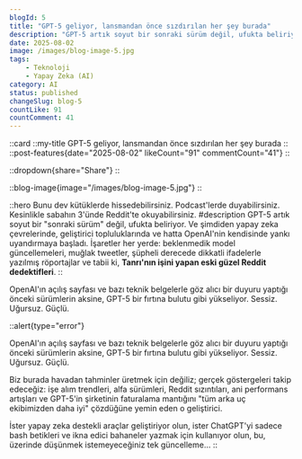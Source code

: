 ```yaml
---
blogId: 5
title: "GPT-5 geliyor, lansmandan önce sızdırılan her şey burada"
description: "GPT-5 artık soyut bir sonraki sürüm değil, ufukta beliriyor. Ve şimdiden yapay zekaçevrelerinde, geliştirici topluluklarında ve hatta OpenAI nin kendisinde yankı uyandırmaya başladı. İşaretler her yerde: beklenmedik model güncellemeleri, muğlak tweetler, şüpheli derecede dikkatli ifadelerle yazılmış röportajlar ve tabii ki, Tanrı'nın işini yapan eski güzel Reddit dedektifleri."
date: 2025-08-02
image: /images/blog-image-5.jpg
tags:
    - Teknoloji
    - Yapay Zeka (AI)
category: AI
status: published
changeSlug: blog-5
countLike: 91
countComment: 41
---
```


::card
::my-title
GPT-5 geliyor, lansmandan önce sızdırılan her şey burada
::
::post-features{date="2025-08-02" likeCount="91" commentCount="41"}
::

::dropdown{share="Share"}
::

::blog-image{image="/images/blog-image-5.jpg"}
::

::hero
Bunu dev kütüklerde hissedebilirsiniz. Podcast'lerde duyabilirsiniz. Kesinlikle sabahın 3'ünde Reddit'te okuyabilirsiniz.
#description
GPT-5 artık soyut bir "sonraki sürüm" değil, ufukta beliriyor. Ve şimdiden yapay zeka çevrelerinde, geliştirici topluluklarında ve hatta OpenAI'nin kendisinde yankı uyandırmaya başladı. İşaretler her yerde: beklenmedik model güncellemeleri, muğlak tweetler, şüpheli derecede dikkatli ifadelerle yazılmış röportajlar ve tabii ki, **Tanrı'nın işini yapan eski güzel Reddit dedektifleri**.
::

OpenAI'ın açılış sayfası ve bazı teknik belgelerle göz alıcı bir duyuru yaptığı önceki sürümlerin aksine, GPT-5 bir fırtına bulutu gibi yükseliyor. Sessiz. Uğursuz. Güçlü.

::alert{type="error"}

OpenAI'ın açılış sayfası ve bazı teknik belgelerle göz alıcı bir duyuru yaptığı önceki sürümlerin aksine, GPT-5 bir fırtına bulutu gibi yükseliyor. Sessiz. Uğursuz. Güçlü.

Biz burada havadan tahminler üretmek için değiliz; gerçek göstergeleri takip edeceğiz: işe alım trendleri, alfa sürümleri, Reddit sızıntıları, ani performans artışları ve GPT-5'in şirketinin faturalama mantığını "tüm arka uç ekibimizden daha iyi" çözdüğüne yemin eden o geliştirici.

İster yapay zeka destekli araçlar geliştiriyor olun, ister ChatGPT'yi sadece bash betikleri ve ikna edici bahaneler yazmak için kullanıyor olun, bu, üzerinde düşünmek istemeyeceğiniz tek güncelleme...
::